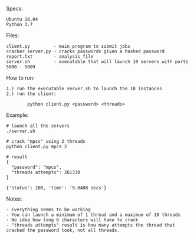Specs:

    Ubuntu 18.04
    Python 3.7
    
Files:
    
    client.py         - main program to submit jobs
    cracker_server.py - cracks passwords given a hashed password
    report.txt        - analysis file 
    server.sh         - executable that will launch 10 servers with ports 5000 - 5009
    
How to run:

    1.) run the executable server.sh to launch the 10 instances
    2.) run the client:
            
            python client.py <password> <threads>
            
Example:
    
    # launch all the servers
    ./server.sh
    
    # crack "mpcs" using 2 threads
    python client.py mpcs 2
    
    # result
    {
      "password": "mpcs", 
      "threads attempts": 261330
    }
    
    {'status': 200, 'time': '9.0408 secs'}

    
Notes:
    
    - Everything seems to be working
    - You can launch a minimum of 1 thread and a maximum of 10 threads
    - No idea how long 6 characters will take to crack
    - "threads attempts" result is how many attempts the thread that cracked the password took, not all threads.
    